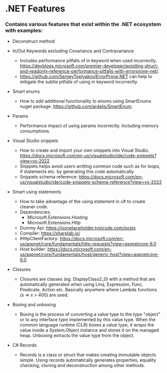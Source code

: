 # .NET Features

### Contains various features that exist within the .NET ecosystem with examples:

* Deconstruct method

* In/Out Keywords excluding Covariance and Contravariance
	* Includes performance pitfalls of in keyword when used incorrectly. https://devblogs.microsoft.com/premier-developer/avoiding-struct-and-readonly-reference-performance-pitfalls-with-errorprone-net/.
	* https://github.com/SergeyTeplyakov/ErrorProne.NET can help to mitigate the subtle pitfalls of using in keyword incorrectly.

* Smart enums
	* How to add additional functionality to enums using SmartEnums nuget package. https://github.com/ardalis/SmartEnum.
	
* Params
	* Performance impact of using params incorrectly. Including memory consumptions.
	
* Visual Studio snippets
	* How to create and import your own snippets into Visual Studio. https://docs.microsoft.com/en-us/visualstudio/ide/code-snippets?view=vs-2022
	* Snippets helps avoid users writting common code such as for loops, if statements etc. by generating this code automatically.
	* Snippets schema reference: https://docs.microsoft.com/en-us/visualstudio/ide/code-snippets-schema-reference?view=vs-2022
	
* Smart using statements
	* How to take advantage of the using statement in c# to create cleaner code.
	* Dependencies:
		* Microsoft.Extensions.Hosting
		* Microsoft.Extensions.Http
	* Dummy Api: https://jsonplaceholder.typicode.com/posts
	* Compiler: https://sharplab.io/
	* IHttpClientFactory: https://docs.microsoft.com/en-us/aspnet/core/fundamentals/http-requests?view=aspnetcore-6.0
	* Host builder: https://docs.microsoft.com/en-us/aspnet/core/fundamentals/host/generic-host?view=aspnetcore-6.0
	
* Closures
	* Closures are classes (eg. DisplayClass2_0) with a method that are automatically generated when using Linq, Expression, Func, Predicate, Action etc. Basically anywhere where Lambda functions (x => x > 400) are used.
	
* Boxing and unboxing
	* Boxing is the process of converting a value type to the type "object" or to any interface type implemented by this value type. When the common language runtime (CLR) boxes a value type, it wraps the value inside a System.Object instance and stores it on the managed heap. Unboxing extracts the value type from the object.

	
* C# Records
	* Records is a class or struct that makes creating immutable objects simple. Using records automatically generates properties, equality checking, cloning and deconstruction among other methods.